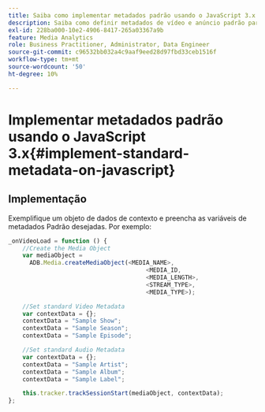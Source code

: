 ```yaml
---
title: Saiba como implementar metadados padrão usando o JavaScript 3.x
description: Saiba como definir metadados de vídeo e anúncio padrão para serem enviados com chamadas de rastreamento em aplicativos de navegador (JS 3.x).
exl-id: 228ba000-10e2-4906-8417-265a03367a9b
feature: Media Analytics
role: Business Practitioner, Administrator, Data Engineer
source-git-commit: c96532bb032a4c9aaf9eed28d97fbd33ceb1516f
workflow-type: tm+mt
source-wordcount: '50'
ht-degree: 10%

---
```


# Implementar metadados padrão usando o JavaScript 3.x{#implement-standard-metadata-on-javascript}

## Implementação

Exemplifique um objeto de dados de contexto e preencha as variáveis de metadados Padrão desejadas. Por exemplo:

```js
_onVideoLoad = function () {
    //Create the Media Object
    var mediaObject =
      ADB.Media.createMediaObject(<MEDIA_NAME>,
                                       <MEDIA_ID,
                                       <MEDIA_LENGTH>,
                                       <STREAM_TYPE>,
                                       <MEDIA_TYPE>);

    //Set standard Video Metadata
    var contextData = {};
    contextData = "Sample Show";
    contextData = "Sample Season";
    contextData = "Sample Episode";

    //Set standard Audio Metadata
    var contextData = {};
    contextData = "Sample Artist";
    contextData = "Sample Album";
    contextData = "Sample Label";

    this.tracker.trackSessionStart(mediaObject, contextData);
};
```
